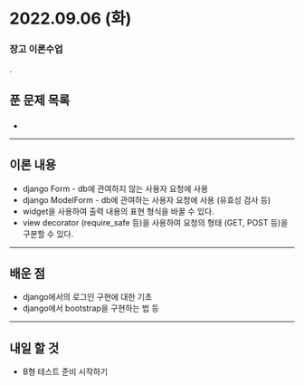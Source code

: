 # 2022.09.06 (화)

### 장고 이론수업

.

## 푼 문제 목록

### 

- 


---

## 이론 내용

- django Form - db에 관여하지 않는 사용자 요청에 사용
- django ModelForm - db에 관여하는 사용자 요청에 사용 (유효성 검사 등)
- widget을 사용하여 출력 내용의 표현 형식을 바꿀 수 있다.
- view decorator (require_safe 등)을 사용하여 요청의 형태 (GET, POST 등)을 구분할 수 있다.

---

## 배운 점

- django에서의 로그인 구현에 대한 기초
- django에서 bootstrap을 구현하는 법 등


---

## 내일 할 것

- B형 테스트 준비 시작하기

